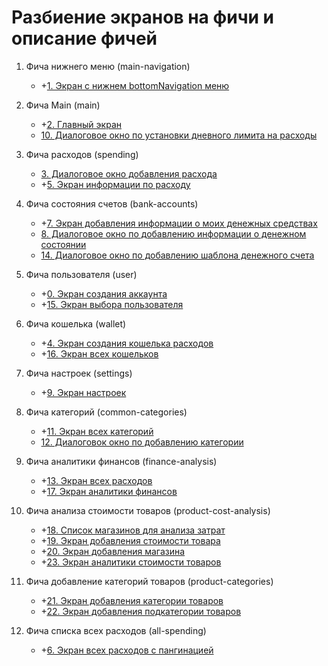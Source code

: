 # Разбиение экранов на фичи и описание фичей

1. Фича нижнего меню (main-navigation)
    - +[1. Экран с нижнем bottomNavigation меню](screens/screen_1_bottom_navigation_container.md)

2. Фича Main (main)
    - +[2. Главный экран](screens/screen_2_main.md)
    - [10. Диалоговое окно по установки дневного лимита на расходы](screens/screen_10_add_spending_limit.md)

3. Фича расходов (spending)
    - [3. Диалоговое окно добавления расхода](screens/screen_3_add_spending.md)
    - +[5. Экран информации по расходу](screens/screen_5_spending_info.md)

4. Фича состояния счетов (bank-accounts)
    - +[7. Экран добавления информации о моих денежных средствах](screens/screen_7_add_my_money.md)
    - [8. Диалоговое окно по добавлению информации о денежном состоянии](screens/screen_8_add_my_money_dialog.md)
    - [14. Диалоговое окно по добавлению шаблона денежного счета](screens/screen_14_add_money_account_template.md)

5. Фича пользователя (user)
    - +[0. Экран создания аккаунта](screens/screen_0_create_account.md)
    - +[15. Экран выбора пользователя](screens/screen_15_select_user.md)

6. Фича кошелька (wallet)
    - +[4. Экран создания кошелька расходов](screens/screen_4_create_wallet.md)
    - +[16. Экран всех кошельков](screens/screen_16_all_wallets.md)

7. Фича настроек (settings)
    - +[9. Экран настроек](screens/screen_9_settings.md)

8. Фича категорий (common-categories)
    - +[11. Экран всех категорий](screens/screen_11_all_categories.md)
    - [12. Диалоговок окно по добавлению категории](screens/screen_12_add_category_dialogue.md)

9. Фича аналитики финансов (finance-analysis)
    - +[13. Экран всех расходов](screens/screen_13_all_spendings.md)
    - +[17. Экран аналитики финансов](screens/screen_17_financial_analytics.md)

10. Фича анализа стоимости товаров (product-cost-analysis)
    - +[18. Список магазинов для анализа затрат](screens/screen_18_list_cost_analytics_shops.md)
    - +[19. Экран добавления стоимости товара](screens/screen_19_add_cost_product.md)
    - +[20. Экран добавления магазина](screens/screen_20_add_shop.md)
    - +[23. Экран аналитики стоимости товаров](screens/screen_23_analytics_product_costs.md)

11. Фича добавление категорий товаров (product-categories)
    - +[21. Экран добавления категории товаров](screens/screen_21_add_product_category.md)
    - +[22. Экран добавления подкатегории товаров](screens/screen_22_add_product_subcategory.md)

12. Фича списка всех расходов (all-spending)
    - +[6. Экран всех расходов с пангинацией](screens/screen_6_all_spendings_list.md)